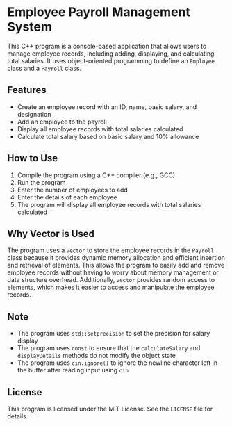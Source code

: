 # Employee Payroll Management System

This C++ program is a console-based application that allows users to manage employee records, including adding, displaying, and calculating total salaries. It uses object-oriented programming to define an `Employee` class and a `Payroll` class.

## Features

*   Create an employee record with an ID, name, basic salary, and designation
*   Add an employee to the payroll
*   Display all employee records with total salaries calculated
*   Calculate total salary based on basic salary and 10% allowance

## How to Use

1.  Compile the program using a C++ compiler (e.g., GCC)
2.  Run the program
3.  Enter the number of employees to add
4.  Enter the details of each employee
5.  The program will display all employee records with total salaries calculated

## Why Vector is Used

The program uses a `vector` to store the employee records in the `Payroll` class because it provides dynamic memory allocation and efficient insertion and retrieval of elements. This allows the program to easily add and remove employee records without having to worry about memory management or data structure overhead. Additionally, `vector` provides random access to elements, which makes it easier to access and manipulate the employee records.

## Note

*   The program uses `std::setprecision` to set the precision for salary display
*   The program uses `const` to ensure that the `calculateSalary` and `displayDetails` methods do not modify the object state
*   The program uses `cin.ignore()` to ignore the newline character left in the buffer after reading input using `cin`

## License

This program is licensed under the MIT License. See the `LICENSE` file for details.

